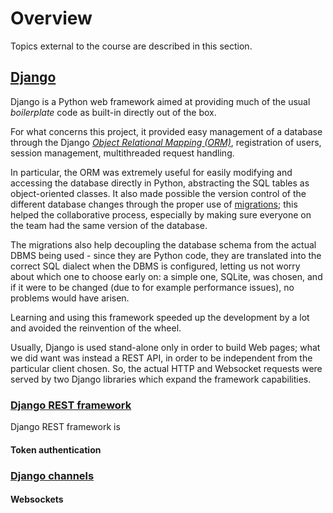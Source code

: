 # Overview

Topics external to the course are described in this section.

## [Django](https://www.djangoproject.com/)

Django is a Python web framework aimed at providing much of the usual *boilerplate* code as built-in directly out of the box.

For what concerns this project, it provided easy management of a database through the 
Django [*Object Relational Mapping (ORM)*](https://docs.djangoproject.com/en/3.1/topics/db/models/), registration
of users, session management, multithreaded request handling. 

In particular, the ORM was extremely useful for easily modifying and accessing the database directly in Python,
abstracting the SQL tables as object-oriented classes. 
It also made possible the version control of the different
database changes through the proper use of [migrations](https://docs.djangoproject.com/en/3.1/topics/migrations/); this
helped the collaborative process, especially by making sure everyone on the team had the same version of the database. 

The migrations also help decoupling the database schema from the actual DBMS being used - since they are Python code,
they are translated into the correct SQL dialect when the DBMS is configured, letting us not worry about which one to
choose early on: a simple one, SQLite, was chosen, and if it were to be changed (due to for example performance issues),
no problems would have arisen.

Learning and using this framework speeded up the development by a lot and avoided the reinvention of the wheel.

Usually, Django is used stand-alone only in order to build Web pages; what we did want was instead a REST API, in order
to be independent from the particular client chosen. So, the actual HTTP and Websocket requests were served by two
Django libraries which expand the framework capabilities.

### [Django REST framework](https://www.django-rest-framework.org/)

Django REST framework is 

#### Token authentication

### [Django channels](https://channels.readthedocs.io/en/stable/)

#### Websockets
